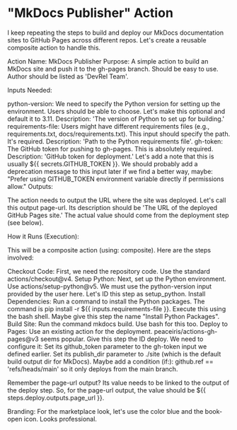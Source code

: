 # "MkDocs Publisher" Action

I keep repeating the steps to build and deploy our MkDocs documentation sites to GitHub Pages across different repos. Let's create a reusable composite action to handle this.

Action Name: MkDocs Publisher
Purpose: A simple action to build an MkDocs site and push it to the gh-pages branch. Should be easy to use. Author should be listed as 'DevRel Team'.

Inputs Needed:

python-version: We need to specify the Python version for setting up the environment. Users should be able to choose. Let's make this optional and default it to 3.11. Description: 'The version of Python to set up for building.'
requirements-file: Users might have different requirements files (e.g., requirements.txt, docs/requirements.txt). This input should specify the path. It's required. Description: 'Path to the Python requirements file'.
gh-token: The GitHub token for pushing to gh-pages. This is absolutely required. Description: 'GitHub token for deployment.' Let's add a note that this is usually ${{ secrets.GITHUB_TOKEN }}. We should probably add a deprecation message to this input later if we find a better way, maybe: "Prefer using GITHUB_TOKEN environment variable directly if permissions allow."
Outputs:

The action needs to output the URL where the site was deployed. Let's call this output page-url. Its description should be 'The URL of the deployed GitHub Pages site.' The actual value should come from the deployment step (see below).

How it Runs (Execution):

This will be a composite action (using: composite). Here are the steps involved:

Checkout Code: First, we need the repository code. Use the standard actions/checkout@v4.
Setup Python: Next, set up the Python environment. Use actions/setup-python@v5. We must use the python-version input provided by the user here. Let's ID this step as setup_python.
Install Dependencies: Run a command to install the Python packages. The command is pip install -r ${{ inputs.requirements-file }}. Execute this using the bash shell. Maybe give this step the name "Install Python Packages".
Build Site: Run the command mkdocs build. Use bash for this too.
Deploy to Pages: Use an existing action for the deployment. peaceiris/actions-gh-pages@v3 seems popular. Give this step the ID deploy. We need to configure it:
Set its github_token parameter to the gh-token input we defined earlier.
Set its publish_dir parameter to ./site (which is the default build output dir for MkDocs).
Maybe add a condition (if:): github.ref == 'refs/heads/main' so it only deploys from the main branch.

Remember the page-url output? Its value needs to be linked to the output of the deploy step. So, for the page-url output, the value should be ${{ steps.deploy.outputs.page_url }}.

Branding:
For the marketplace look, let's use the color blue and the book-open icon. Looks professional.